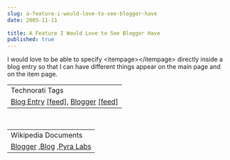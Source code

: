 ```yaml
---
slug: a-feature-i-would-love-to-see-blogger-have
date: 2005-11-11
 
title: A Feature I Would Love to See Blogger Have
published: true
---
```

I would love to be able to specify &lt;itempage&gt;&lt;/itempage&gt; directly inside a blog entry so that I can have different things appear on the main page and on the item page.<p /><table class="TechnoratiHead TagHeader">
<tr><td>Technorati Tags</td></tr>
<tr class="Technorati"><td>
<a href="http://www.technorati.com/tag/Blog%20Entry" class="Tag" rel="tag">Blog Entry</a> <a href="http://feeds.technorati.com/feed/posts/tag/Blog%20Entry" class="Tag">[feed]</a>, <a href="http://www.technorati.com/tag/Blogger" class="Tag" rel="tag">Blogger</a> <a href="http://feeds.technorati.com/feed/posts/tag/Blogger" class="Tag">[feed]</a>
</td></tr>
</table><br /><table class="TechnoratiHead TagHeader">
<tr><td>Wikipedia Documents</td></tr>
<tr class="Technorati"><td>
<a href="http://en.wikipedia.org/wiki/Blogger">Blogger</a> ,<a href="http://en.wikipedia.org/wiki/Blogs">Blog</a> ,<a href="http://en.wikipedia.org/wiki/Pyra_Labs">Pyra Labs</a>
</td></tr>
</table><div class="blogger-post-footer"><img class="posterous_download_image" src="https://blogger.googleusercontent.com/tracker/8109338-113174574452087229?l=www.kinlan.co.uk%2Findex.html" height="1" alt="" width="1" /></div>

